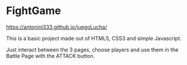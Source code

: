 # FightGame

 https://antonini333.github.io/juegoLucha/

This is a basic project made out of HTML5, CSS3 and simple Javascript.

Just interact between the 3 pages, choose players and use them in the Battle Page with the ATTACK button.

